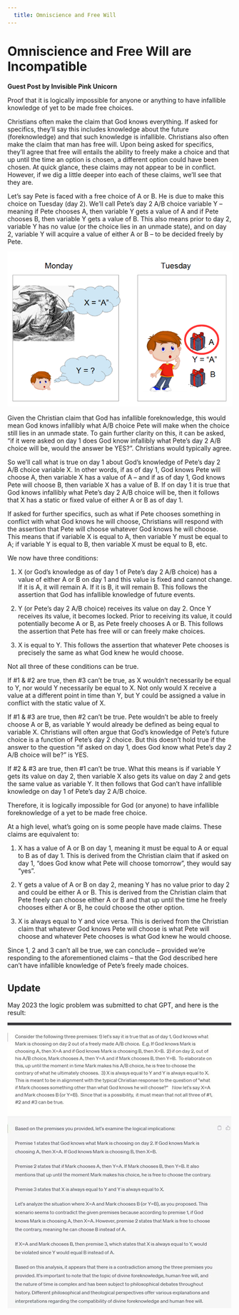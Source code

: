 ```yaml
---
  title: Omniscience and Free Will
---
```

#  Omniscience and Free Will are Incompatible

**Guest Post by Invisible Pink Unicorn**

Proof that it is logically impossible for anyone or anything to have infallible knowledge of yet to be made free choices.

Christians often make the claim that God knows everything. If asked for specifics, they’ll say this includes knowledge about the future (foreknowledge) and that such knowledge is infallible. Christians also often make the claim that man has free will. Upon being asked for specifics, they’ll agree that free will entails the ability to freely make a choice and that up until the time an option is chosen, a different option could have been chosen. At quick glance, these claims may not appear to be in conflict. However, if we dig a little deeper into each of these claims, we’ll see that they are.

Let’s say Pete is faced with a free choice of A or B. He is due to make this choice on Tuesday (day 2). We’ll call Pete’s day 2 A/B choice variable Y – meaning if Pete chooses A, then variable Y gets a value of A and if Pete chooses B, then variable Y gets a value of B. This also means prior to day 2, variable Y has no value (or the choice lies in an unmade state), and on day 2, variable Y will acquire a value of either A or B – to be decided freely by Pete.

![](omniscience-and-free-will-img1.png)

Given the Christian claim that God has infallible foreknowledge, this would mean God knows infallibly what A/B choice Pete will make when the choice still lies in an unmade state. To gain further clarity on this, it can be asked, “if it were asked on day 1 does God know infallibly what Pete’s day 2 A/B choice will be, would the answer be YES?”. Christians would typically agree.

So we’ll call what is true on day 1 about God’s knowledge of Pete’s day 2 A/B choice variable X. In other words, if as of day 1, God knows Pete will choose A, then variable X has a value of A – and if as of day 1, God knows Pete will choose B, then variable X has a value of B. If on day 1 it is true that God knows infallibly what Pete’s day 2 A/B choice will be, then it follows that X has a static or fixed value of either A or B as of day 1.

If asked for further specifics, such as what if Pete chooses something in conflict with what God knows he will choose, Christians will respond with the assertion that Pete will choose whatever God knows he will choose. This means that if variable X is equal to A, then variable Y must be equal to A; if variable Y is equal to B, then variable X must be equal to B, etc.

We now have three conditions:

1) X (or God’s knowledge as of day 1 of Pete’s day 2 A/B choice) has a value of either A or B on day 1 and this value is fixed and cannot change. If it is A, it will remain A. If it is B, it will remain B. This follows the assertion that God has infallible knowledge of future events.

2) Y (or Pete’s day 2 A/B choice) receives its value on day 2. Once Y receives its value, it becomes locked. Prior to receiving its value, it could potentially become A or B, as Pete freely chooses A or B. This follows the assertion that Pete has free will or can freely make choices.

3) X is equal to Y. This follows the assertion that whatever Pete chooses is precisely the same as what God knew he would choose.

Not all three of these conditions can be true.

If #1 & #2 are true, then #3 can’t be true, as X wouldn’t necessarily be equal to Y, nor would Y necessarily be equal to X. Not only would X receive a value at a different point in time than Y, but Y could be assigned a value in conflict with the static value of X.

If #1 & #3 are true, then #2 can’t be true. Pete wouldn’t be able to freely choose A or B, as variable Y would already be defined as being equal to variable X. Christians will often argue that God’s knowledge of Pete’s future choice is a function of Pete’s day 2 choice. But this doesn’t hold true if the answer to the question “if asked on day 1, does God know what Pete’s day 2 A/B choice will be?” is YES.

If #2 & #3 are true, then #1 can’t be true. What this means is if variable Y gets its value on day 2, then variable X also gets its value on day 2 and gets the same value as variable Y. It then follows that God can’t have infallible knowledge on day 1 of Pete’s day 2 A/B choice.

Therefore, it is logically impossible for God (or anyone) to have infallible foreknowledge of a yet to be made free choice.

At a high level, what’s going on is some people have made claims. These claims are equivalent to:

1) X has a value of A or B on day 1, meaning it must be equal to A or equal to B as of day 1. This is derived from the Christian claim that if asked on day 1, “does God know what Pete will choose tomorrow”, they would say “yes”.

2) Y gets a value of A or B on day 2, meaning Y has no value prior to day 2 and could be either A or B. This is derived from the Christian claim that Pete freely can choose either A or B and that up until the time he freely chooses either A or B, he could choose the other option.

3) X is always equal to Y and vice versa. This is derived from the Christian claim that whatever God knows Pete will choose is what Pete will choose and whatever Pete chooses is what God knew he would choose.

Since 1, 2 and 3 can’t all be true, we can conclude – provided we’re responding to the aforementioned claims – that the God described here can’t have infallible knowledge of Pete’s freely made choices.

## Update

May 2023 the logic problem was submitted to chat GPT, and here is the result:

[![](omniscience-and-free-will-img2.jpg)](omniscience-and-free-will-img2.jpg)